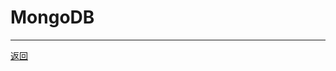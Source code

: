 # MongoDB

---

[返回](/repository/databases/NoSQL/README.md#mongodbrepositorydatabasesnosqlmongodbreadmemdmongodb)